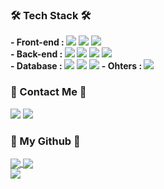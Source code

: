 <!-- ### Hi there 👋 -->

<!--
**serajang99/serajang99** is a ✨ _special_ ✨ repository because its `README.md` (this file) appears on your GitHub profile.

Here are some ideas to get you started:

- 🔭 I’m currently working on ...
- 🌱 I’m currently learning ...
- 👯 I’m looking to collaborate on ...
- 🤔 I’m looking for help with ...
- 💬 Ask me about ...
- 📫 How to reach me: ...
- 😄 Pronouns: ...
- ⚡ Fun fact: ...
-->

<h3 align="left">🛠 Tech Stack 🛠</h3>
<p align="left">
  <b>- Front-end : </b>
  <span><img src="https://img.shields.io/badge/HTML-e34f26?style=flat-square&logo=html5&logoColor=white"/></span>
  <span><img src="https://img.shields.io/badge/CSS-1572b6?style=flat-square&logo=css3&logoColor=white"/></span>
  <span><img src="https://img.shields.io/badge/JavaScript-F7DF1E?style=flat-square&logo=JavaScript&logoColor=white"/></span>
  <br/>
  <b>- Back-end : </b>
  <span><img src="https://img.shields.io/badge/flask-000000?style=flat-square&logo=flask&logoColor=white"></span>
  <span><img src="https://img.shields.io/badge/C-A8B9CC?style=flat-square&logo=C&logoColor=white"/></span>
  <span><img src="https://img.shields.io/badge/Java-ED8B00?style=flat-square&logo=java&logoColor=white"></span>
  <span><img src="https://img.shields.io/badge/Spring-6DB33F?style=flat-square&logo=spring&logoColor=white"></span>
  <br/>
  <b>- Database : </b>
  <span><img src="https://img.shields.io/badge/mysql-4479A1?style=flat-square&logo=mysql&logoColor=white"></span>
  <span><img src="https://img.shields.io/badge/mariaDB-003545?style=flat-square&logo=mariaDB&logoColor=white"></span>
  <span><img src="https://img.shields.io/badge/redis-DC382D?style=flat-square&logo=mariaDB&logoColor=white"></span>
  <span></span>
  <span></span>          
  <b>- Ohters : </b>
  <span><img src="https://img.shields.io/badge/amazon-aws-232F3E?style=flat-square&logo=amazon-aws&logoColor=white"></span>
  <span></span>
  <span></span>
</p>

<h3 align="left">🧸 Contact Me 🧸</h3>
<p align="left">
  <span><a href="mailto:serajang1679@gmail.com"><img src="https://img.shields.io/badge/Gmail-d14836?style=flat-square&logo=Gmail&logoColor=white&link=serajang1679@gmail.com"/></a></span>
  <span><a href="https://velog.io/@serajang99" target='_blank'><img src="https://img.shields.io/badge/Tech%20Blog-11B48A?style=flat-square&logo=Vimeo&logoColor=white&link=https://velog.io/@serajang99"/></a></span>
</p>

<h3 align="left">🌱 My Github 🌱 </h3>
<p align="left">
  <span><a href="https://github.com/anuraghazra/github-readme-stats" target='_blank'>
    <img align="center" src="https://github-readme-stats.vercel.app/api?username=serajang99&show_icons=true&theme=radical&hide=issues&line_height=24&include_all_commits=True&hide_border=True" />
    </a></span>
  <span><a href="https://github.com/anuraghazra/github-readme-stats" target='_blank'>
    <img align="center" src="https://github-readme-stats.vercel.app/api/top-langs/?username=serajang99&layout=compact&theme=radical&langs_count=6&hide_border=True&card_width=260" />
    </a></span>
  <br/> 
  <a href="https://github.com/Platane/snk" target='_blank'>
    <img align="center" src="https://github.com/serajang99/serajang99/blob/output/github-contribution-grid-snake.svg" />
  </a>
</p>
